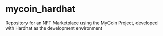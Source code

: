 # mycoin_hardhat
Repository for an NFT Marketplace using the MyCoin Project, developed with Hardhat as the development environment
